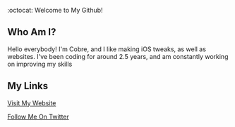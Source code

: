 :octocat: Welcome to My Github!

## Who Am I?

Hello everybody! I'm Cobre, and I like making iOS tweaks, as well as websites. I've been coding for around 2.5 years, and am constantly working on improving my skills

## My Links

[Visit My Website](https://cobre.dev)

[Follow Me On Twitter](https://twitter.com/cobredev)
